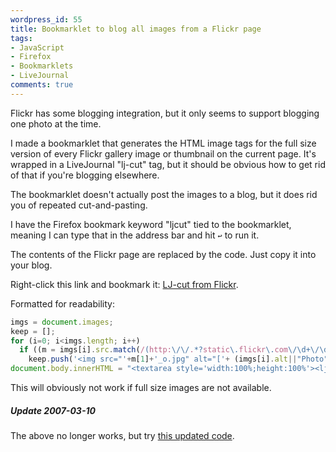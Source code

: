 ```yaml
---
wordpress_id: 55
title: Bookmarklet to blog all images from a Flickr page
tags:
- JavaScript
- Firefox
- Bookmarklets
- LiveJournal
comments: true
---
```

Flickr has some blogging integration, but it only seems to support blogging one photo at the time.

I made a bookmarklet that generates the HTML image tags for the full size version of every Flickr gallery image or thumbnail on the current page. It's wrapped in a LiveJournal "lj-cut" tag, but it should be obvious how to get rid of that if you're blogging elsewhere.

The bookmarklet doesn't actually post the images to a blog, but it does rid you of repeated cut-and-pasting.

<!--more-->

I have the Firefox bookmark keyword "ljcut" tied to the bookmarklet, meaning I can type that in the address bar and hit <code>&#x21A9;</code> to run it.

The contents of the Flickr page are replaced by the code. Just copy it into your blog.

Right-click this link and bookmark it: <a href="javascript: imgs = document.images; keep = []; for (i=0; i&lt;imgs.length; i++) if ((m = imgs[i].src.match(/(http:\/\/.*?static\.flickr\.com\/\d+\/\d+_[a-z\d]+)(_[a-z])?\.jpg/)) &amp;&amp; !imgs[i].className.match(/\b(setThumb|nextprev_thumb)\b/) &amp;&amp; imgs[i].id!=&quot;primary_photo_img&quot;) keep.push(&apos;&lt;img src=&quot;&apos;+m[1]+&apos;_o.jpg&quot; alt=&quot;[&apos;+ (imgs[i].alt||&quot;Photo&quot;) +&apos;]&quot; /&gt;&apos;); document.body.innerHTML = &quot;&lt;textarea style=&apos;width:100%;height:100%&apos;&gt;&lt;lj-cut text=\&quot;The photos.\&quot;&gt;\n\n&quot;+keep.join(&quot;\n\n&quot;)+&quot;\n\n&lt;/lj-cut&gt;&lt;/textarea&gt;&quot;;">LJ-cut from Flickr</a>.

Formatted for readability:

``` javascript
imgs = document.images;
keep = [];
for (i=0; i<imgs.length; i++)
  if ((m = imgs[i].src.match(/(http:\/\/.*?static\.flickr\.com\/\d+\/\d+_[a-z\d]+)(_[a-z])?\.jpg/)) && !imgs[i].className.match(/\b(setThumb|nextprev_thumb)\b/) && imgs[i].id!="primary_photo_img")
    keep.push('<img src="'+m[1]+'_o.jpg" alt="['+ (imgs[i].alt||"Photo") +']" />');
document.body.innerHTML = "<textarea style='width:100%;height:100%'><lj-cut text=\"The photos.\">\n\n" + keep.join("\n\n") + "\n\n</lj-cut></textarea>";
```

This will obviously not work if full size images are not available.

<div class="updated">
<h5>Update 2007-03-10</h5>
<p>The above no longer works, but try <a href="https://henrik.nyh.se/2007/03/improved-bookmark-to-batch-link-flickr-images/">this updated code</a>.</p>
</div>
